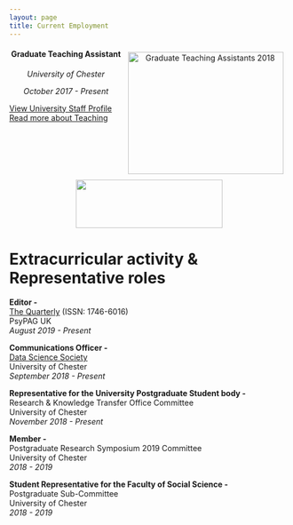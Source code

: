 ```yaml
---
layout: page
title: Current Employment
---
```

<p align="center"><img style="float: right; border-width: 20px; margin: 10px;" src="/img/gtas 2018.jpg" alt="Graduate Teaching Assistants 2018" width="280" height="220" /></p>
<h4 align="center">Graduate Teaching Assistant</h4>
<p align="center"><em>University of Chester</em></p>
<p align="center"><em>October 2017 - Present</em></p>

[View University Staff Profile](https://www1.chester.ac.uk/departments/psychology/staff/brad-kennedy)  
[Read more about Teaching](/teaching)  

<a title="Click to view Staff Profile" href="https://www1.chester.ac.uk/departments/psychology/staff/brad-kennedy" target="_blank" rel="noopener"><img style="display: block; margin-left: auto; margin-right: auto;" src="https://b-kennedy0.github.io/img/UOC-Logo_2010.jpg" width="264" height="87" /></a>

# Extracurricular activity & Representative roles

**Editor -**  
[The Quarterly](https://www.bps.org.uk/publications/psypag-quarterly) (ISSN: 1746-6016)  
PsyPAG UK  
_August 2019 - Present_  

**Communications Officer -**  
[Data Science Society](https://www.chestersu.com/activities/societies/society/11037/)  
University of Chester  
_September 2018 - Present_  

**Representative for the University Postgraduate Student body -**  
Research & Knowledge Transfer Office Committee  
University of Chester  
_November 2018 - Present_  

**Member -**  
Postgraduate Research Symposium 2019 Committee  
University of Chester  
_2018 - 2019_  

**Student Representative for the Faculty of Social Science -**  
Postgraduate Sub-Committee  
University of Chester  
_2018 - 2019_  
